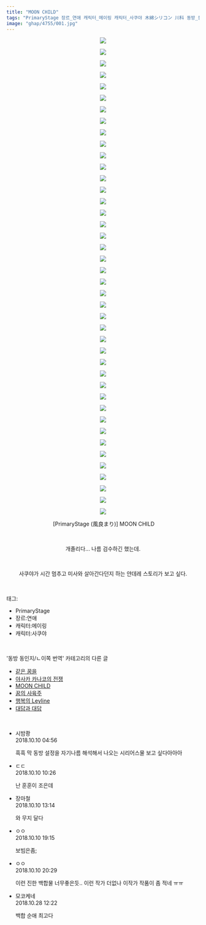 ```yaml
---
title: "MOON CHILD"
tags: "PrimaryStage 장르_연애 캐릭터_메이링 캐릭터_사쿠야 木綿シリコン 川科 동방_동인지／ㄴ이쪽_번역"
image: "ghap/4755/001.jpg"
---
```

<div class="article">
<p style="text-align: center; clear: none; float: none;"><img src="{{ site.nasurl }}/ghap/4755/001.jpg"/></p>
<p style="text-align: center; clear: none; float: none;"><img src="{{ site.nasurl }}/ghap/4755/002.jpg"/></p>
<p style="text-align: center; clear: none; float: none;"><img src="{{ site.nasurl }}/ghap/4755/003.jpg"/></p>
<p style="text-align: center; clear: none; float: none;"><img src="{{ site.nasurl }}/ghap/4755/004.jpg"/></p>
<p style="text-align: center; clear: none; float: none;"><img src="{{ site.nasurl }}/ghap/4755/005.jpg"/></p>
<p style="text-align: center; clear: none; float: none;"><img src="{{ site.nasurl }}/ghap/4755/006.jpg"/></p>
<p style="text-align: center; clear: none; float: none;"><img src="{{ site.nasurl }}/ghap/4755/007.jpg"/></p>
<p style="text-align: center; clear: none; float: none;"><img src="{{ site.nasurl }}/ghap/4755/008.jpg"/></p>
<p style="text-align: center; clear: none; float: none;"><img src="{{ site.nasurl }}/ghap/4755/009.jpg"/></p>
<p style="text-align: center; clear: none; float: none;"><img src="{{ site.nasurl }}/ghap/4755/010.jpg"/></p>
<p style="text-align: center; clear: none; float: none;"><img src="{{ site.nasurl }}/ghap/4755/011.jpg"/></p>
<p style="text-align: center; clear: none; float: none;"><img src="{{ site.nasurl }}/ghap/4755/012.jpg"/></p>
<p style="text-align: center; clear: none; float: none;"><img src="{{ site.nasurl }}/ghap/4755/013.jpg"/></p>
<p style="text-align: center; clear: none; float: none;"><img src="{{ site.nasurl }}/ghap/4755/014.jpg"/></p>
<p style="text-align: center; clear: none; float: none;"><img src="{{ site.nasurl }}/ghap/4755/015.jpg"/></p>
<p style="text-align: center; clear: none; float: none;"><img src="{{ site.nasurl }}/ghap/4755/016.jpg"/></p>
<p style="text-align: center; clear: none; float: none;"><img src="{{ site.nasurl }}/ghap/4755/017.jpg"/></p>
<p style="text-align: center; clear: none; float: none;"><img src="{{ site.nasurl }}/ghap/4755/018.jpg"/></p>
<p style="text-align: center; clear: none; float: none;"><img src="{{ site.nasurl }}/ghap/4755/019.jpg"/></p>
<p style="text-align: center; clear: none; float: none;"><img src="{{ site.nasurl }}/ghap/4755/020.jpg"/></p>
<p style="text-align: center; clear: none; float: none;"><img src="{{ site.nasurl }}/ghap/4755/021.jpg"/></p>
<p style="text-align: center; clear: none; float: none;"><img src="{{ site.nasurl }}/ghap/4755/022.jpg"/></p>
<p style="text-align: center; clear: none; float: none;"><img src="{{ site.nasurl }}/ghap/4755/023.jpg"/></p>
<p style="text-align: center; clear: none; float: none;"><img src="{{ site.nasurl }}/ghap/4755/024.jpg"/></p>
<p style="text-align: center; clear: none; float: none;"><img src="{{ site.nasurl }}/ghap/4755/025.jpg"/></p>
<p style="text-align: center; clear: none; float: none;"><img src="{{ site.nasurl }}/ghap/4755/026.jpg"/></p>
<p style="text-align: center; clear: none; float: none;"><img src="{{ site.nasurl }}/ghap/4755/027.jpg"/></p>
<p style="text-align: center; clear: none; float: none;"><img src="{{ site.nasurl }}/ghap/4755/028.jpg"/></p>
<p style="text-align: center; clear: none; float: none;"><img src="{{ site.nasurl }}/ghap/4755/029.jpg"/></p>
<p style="text-align: center; clear: none; float: none;"><img src="{{ site.nasurl }}/ghap/4755/030.jpg"/></p>
<p style="text-align: center; clear: none; float: none;"><img src="{{ site.nasurl }}/ghap/4755/031.jpg"/></p>
<p style="text-align: center; clear: none; float: none;"><img src="{{ site.nasurl }}/ghap/4755/032.jpg"/></p>
<p style="text-align: center; clear: none; float: none;"><img src="{{ site.nasurl }}/ghap/4755/033.jpg"/></p>
<p style="text-align: center; clear: none; float: none;"><img src="{{ site.nasurl }}/ghap/4755/034.jpg"/></p>
<p style="text-align: center; clear: none; float: none;"><img src="{{ site.nasurl }}/ghap/4755/035.jpg"/></p>
<p style="text-align: center; clear: none; float: none;"><img src="{{ site.nasurl }}/ghap/4755/036.jpg"/></p>
<p style="text-align: center; clear: none; float: none;"><img src="{{ site.nasurl }}/ghap/4755/037.jpg"/></p>
<p style="text-align: center; clear: none; float: none;"><img src="{{ site.nasurl }}/ghap/4755/038.jpg"/></p>
<p style="text-align: center; clear: none; float: none;"><img src="{{ site.nasurl }}/ghap/4755/039.jpg"/></p>
<p style="text-align: center; clear: none; float: none;"><img src="{{ site.nasurl }}/ghap/4755/040.jpg"/></p>
<p style="text-align: center; clear: none; float: none;"><img src="{{ site.nasurl }}/ghap/4755/041.jpg"/></p>
<p style="text-align: center; clear: none; float: none;"><img src="{{ site.nasurl }}/ghap/4755/042.jpg"/></p>
<p style="text-align: center; clear: none; float: none;"> [PrimaryStage (風良まり)] MOON CHILD</p>
<p style="text-align: center; clear: none; float: none;"><br/></p>
<p style="text-align: center; clear: none; float: none;">개졸리다... 나름 검수하긴 했는데.</p>
<p style="text-align: center; clear: none; float: none;"><br/></p>
<p style="text-align: center; clear: none; float: none;">사쿠야가 시간 멈추고 미사와 살아간다던지 하는 얀데레 스토리가 보고 싶다.</p>
</div><br/>
<div class="tagTrail">
<p>태그: </p>
<ul>
<li>PrimaryStage</li>
<li>장르:연애</li>
<li>캐릭터:메이링</li>
<li>캐릭터:사쿠야</li>
</ul>
</div><br/>
<div class="another">
<p>'동방 동인지/ㄴ이쪽 번역' 카테고리의 다른 글</p>
<ul>
<li><a href="/2018-10-14-ghap_4765">같은 꿈을</a></li>
<li><a href="/2018-10-10-ghap_4757">야사카 카나코의 전쟁</a></li>
<li><a href="/2018-10-10-ghap_4755">MOON CHILD</a></li>
<li><a href="/2018-10-09-ghap_4751">꿈의 사육주</a></li>
<li><a href="/2018-10-07-ghap_4743">행복의 Leyline</a></li>
<li><a href="/2018-10-05-ghap_4739">대답과 대답</a></li>
</ul>
</div><br/>
<div class="cb_module cb_fluid">
<div class="cb_wrt cb_profile">
<div class="comment">
<ul>
<li class="cb_thumb_off" id="comment15350642">
<div class="cb_comment_area">
<div class="cb_info_area">
<div class="cb_section">
<span class="cb_nick_name">시밤쾅</span>
</div>
<div class="cb_section">
<span class="cb_date">2018.10.10 04:56 </span>
</div>
</div>
<div class="cb_dsc_comment">
<p class="cb_dsc">
											흑흑 막 동방 설정을 자기나름 해석해서 나오는 시리어스물 보고 싶다아아아
										</p>
</div>
</div></li>
<li class="cb_thumb_off" id="comment15350910">
<div class="cb_comment_area">
<div class="cb_info_area">
<div class="cb_section">
<span class="cb_nick_name">ㄷㄷ</span>
</div>
<div class="cb_section">
<span class="cb_date">2018.10.10 10:26 </span>
</div>
</div>
<div class="cb_dsc_comment">
<p class="cb_dsc">
											난 훈훈이 조은데
										</p>
</div>
</div></li>
<li class="cb_thumb_off" id="comment15351012">
<div class="cb_comment_area">
<div class="cb_info_area">
<div class="cb_section">
<span class="cb_nick_name">장마철</span>
</div>
<div class="cb_section">
<span class="cb_date">2018.10.10 13:14 </span>
</div>
</div>
<div class="cb_dsc_comment">
<p class="cb_dsc">
											와 무지 달다
										</p>
</div>
</div></li>
<li class="cb_thumb_off" id="comment15351268">
<div class="cb_comment_area">
<div class="cb_info_area">
<div class="cb_section">
<span class="cb_nick_name">ㅇㅇ</span>
</div>
<div class="cb_section">
<span class="cb_date">2018.10.10 19:15 </span>
</div>
</div>
<div class="cb_dsc_comment">
<p class="cb_dsc">
											보빔은좀;
										</p>
</div>
</div></li>
<li class="cb_thumb_off" id="comment15351331">
<div class="cb_comment_area">
<div class="cb_info_area">
<div class="cb_section">
<span class="cb_nick_name">ㅇㅇ</span>
</div>
<div class="cb_section">
<span class="cb_date">2018.10.10 20:29 </span>
</div>
</div>
<div class="cb_dsc_comment">
<p class="cb_dsc">
											이런 진한 백합물 너무좋은듯.. 이런 작가 더없나 이작가 작품이 좀 적네 ㅠㅠ
										</p>
</div>
</div></li>
<li class="cb_thumb_off" id="comment15363864">
<div class="cb_comment_area">
<div class="cb_info_area">
<div class="cb_section">
<span class="cb_nick_name">모코케네</span>
</div>
<div class="cb_section">
<span class="cb_date">2018.10.28 12:22 </span>
</div>
</div>
<div class="cb_dsc_comment">
<p class="cb_dsc">
											백합 순애 최고다
										</p>
</div>
</div></li>
</ul>
</div>
</div><!-- commentList close -->
</div><br/>
